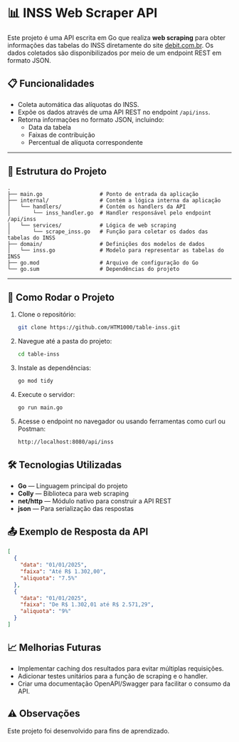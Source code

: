 # 📊 INSS Web Scraper API

Este projeto é uma API escrita em Go que realiza **web scraping** para obter informações das tabelas do INSS diretamente do site [debit.com.br](https://www.debit.com.br/tabelas/tabelas-inss). Os dados coletados são disponibilizados por meio de um endpoint REST em formato JSON.

## 📋 Funcionalidades

- Coleta automática das alíquotas do INSS.
- Expõe os dados através de uma API REST no endpoint `/api/inss`.
- Retorna informações no formato JSON, incluindo:
  - Data da tabela
  - Faixas de contribuição
  - Percentual de alíquota correspondente

---

## 📂 Estrutura do Projeto

```
.
├── main.go                  # Ponto de entrada da aplicação
├── internal/                # Contém a lógica interna da aplicação
│   └── handlers/            # Contém os handlers da API
│       └── inss_handler.go  # Handler responsável pelo endpoint /api/inss
│   └── services/            # Lógica de web scraping
│       └── scrape_inss.go   # Função para coletar os dados das tabelas do INSS
├── domain/                  # Definições dos modelos de dados
│   └── inss.go              # Modelo para representar as tabelas do INSS
├── go.mod                   # Arquivo de configuração do Go
└── go.sum                   # Dependências do projeto
```

---

## 🚀 Como Rodar o Projeto

1. Clone o repositório:
   ```sh
   git clone https://github.com/HTM1000/table-inss.git
   ```

2. Navegue até a pasta do projeto:
   ```sh
   cd table-inss
   ```

3. Instale as dependências:
   ```sh
   go mod tidy
   ```

4. Execute o servidor:
   ```sh
   go run main.go
   ```

5. Acesse o endpoint no navegador ou usando ferramentas como curl ou Postman:
   ```sh
   http://localhost:8080/api/inss
   ```

## 🛠️ Tecnologias Utilizadas

- **Go** — Linguagem principal do projeto
- **Colly** — Biblioteca para web scraping
- **net/http** — Módulo nativo para construir a API REST
- **json** — Para serialização das respostas

## 📤 Exemplo de Resposta da API

```json
[
  {
    "data": "01/01/2025",
    "faixa": "Até R$ 1.302,00",
    "aliquota": "7.5%"
  },
  {
    "data": "01/01/2025",
    "faixa": "De R$ 1.302,01 até R$ 2.571,29",
    "aliquota": "9%"
  }
]
```

## 📈 Melhorias Futuras

- Implementar caching dos resultados para evitar múltiplas requisições.
- Adicionar testes unitários para a função de scraping e o handler.
- Criar uma documentação OpenAPI/Swagger para facilitar o consumo da API.

## ⚠️ Observações

Este projeto foi desenvolvido para fins de aprendizado.

